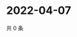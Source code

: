 # 2022-04-07

共 0 条

<!-- BEGIN WEIBO -->
<!-- 最后更新时间 Thu Apr 07 2022 17:01:50 GMT+0800 (China Standard Time) -->

<!-- END WEIBO -->
